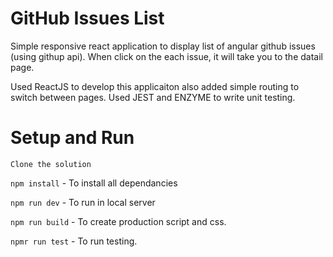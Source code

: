 # GitHub Issues List

Simple responsive react application to display list of angular github issues (using githup api). When click on the each issue, it will take you to the datail page.


Used ReactJS to develop this applicaiton also added simple routing to switch between pages.
Used JEST and ENZYME to write unit testing. 

# Setup and Run

` Clone the solution `

` npm install ` - To install all dependancies

` npm run dev ` - To run in local server

` npm run build ` - To create production script and css.

` npmr run test ` - To run testing.

